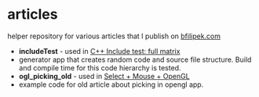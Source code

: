 articles
========

helper repository for various articles that I publish on [bfilipek.com](http://www.bfilipek.com)

- **includeTest** - used in [C++ Include test: full matrix](http://www.bfilipek.com/2013/04/c-include-test-full-matrix.html)
 - generator app that creates random code and source file structure. Build and compile time for this code hierarchy is tested.
- **ogl_picking_old** - used in [Select + Mouse + OpenGL](http://www.bfilipek.com/2012/06/select-mouse-opengl.html)
 - example code for old article about picking in opengl app.
